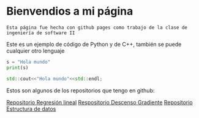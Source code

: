 

# Bienvendios a mi página
```
Esta página fue hecha con github pages como trabajo de la clase de ingeniería de software II
```



Este es un ejemplo de código de Python y de C++, también se puede cualquier otro lenguaje

```python 
s = "Hola mundo"
print(s)
```

```C++
std::cout<<"Hola mundo"<<std::endl;
```

Estos son algunos de los repositorios que tengo en github: 

[Repositorio Regresión lineal](https://github.com/Calles98/Regresion-Lineal-)
[Respositorio Descenso Gradiente](https://github.com/Calles98/Descenso-Gradiente-)
[Repositorio Estructura de datos](https://github.com/Calles98/Estructura-de-Datos)

